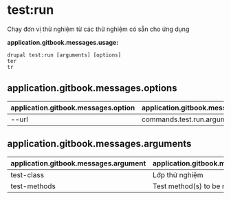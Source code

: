 # test:run
Chạy đơn vị thử nghiệm từ các thử nghiệm có sẵn cho ứng dụng

**application.gitbook.messages.usage:**
```
drupal test:run [arguments] [options]
ter
tr
```

## application.gitbook.messages.options
application.gitbook.messages.option | application.gitbook.messages.details
-------|-------------
--url | commands.test.run.arguments.url

## application.gitbook.messages.arguments
application.gitbook.messages.argument | application.gitbook.messages.details
---------|-------------
test-class | Lớp thử nghiệm
test-methods | Test method(s) to be run
